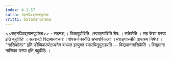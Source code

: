 ```yaml
---
index: 4.1.57
sutra: सहनञ्विद्यमानपूर्वाच्च
vritti: balamanorama
---
```


<<सहनञ्विद्यमानपूर्वाच्च>> - सहनञ् । त्रिकपूर्वादिति ।स्वाङ्गा॑दिति शेषः । सकेशेति । सह केशा यस्या इति बहुव्रीहिः । सहशब्दो विद्यमानवचनः ।वोपसर्जनस्ये॑ति सभावविकल्पः ।स्वाङ्गाच्चे॑ति प्राप्तस्य निषेधः । "नासिकोदर" इति ङीष्विकल्पोऽप्यनेन बाध्यत इत्युक्तं स्मारयितुमुदाहरति  — विद्यमाननासिकेति । विद्यमाना नासिका यस्या इति बहुव्रीहिः । 